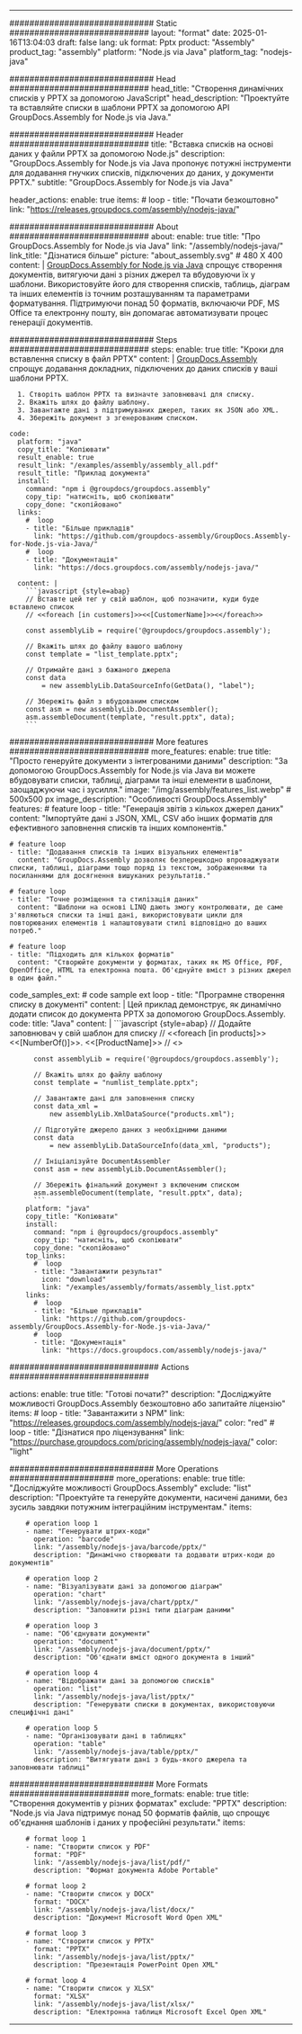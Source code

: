 



---
############################# Static ############################
layout: "format"
date:  2025-01-16T13:04:03
draft: false
lang: uk
format: Pptx
product: "Assembly"
product_tag: "assembly"
platform: "Node.js via Java"
platform_tag: "nodejs-java"

############################# Head ############################
head_title: "Створення динамічних списків у PPTX за допомогою JavaScript"
head_description: "Проектуйте та вставляйте списки в шаблони PPTX за допомогою API GroupDocs.Assembly for Node.js via Java."

############################# Header ############################
title: "Вставка списків на основі даних у файли PPTX за допомогою Node.js" 
description: "GroupDocs.Assembly for Node.js via Java пропонує потужні інструменти для додавання гнучких списків, підключених до даних, у документи PPTX."
subtitle: "GroupDocs.Assembly for Node.js via Java" 

header_actions:
  enable: true
  items:
    #  loop
    - title: "Почати безкоштовно"
      link: "https://releases.groupdocs.com/assembly/nodejs-java/"
      
############################# About ############################
about:
    enable: true
    title: "Про GroupDocs.Assembly for Node.js via Java"
    link: "/assembly/nodejs-java/"
    link_title: "Дізнатися більше"
    picture: "about_assembly.svg" # 480 X 400
    content: |
       [GroupDocs.Assembly for Node.js via Java](/assembly/nodejs-java/) спрощує створення документів, витягуючи дані з різних джерел та вбудовуючи їх у шаблони. Використовуйте його для створення списків, таблиць, діаграм та інших елементів із точним розташуванням та параметрами форматування. Підтримуючи понад 50 форматів, включаючи PDF, MS Office та електронну пошту, він допомагає автоматизувати процес генерації документів.

############################# Steps ############################
steps:
    enable: true
    title: "Кроки для вставлення списку в файл PPTX"
    content: |
      [GroupDocs.Assembly](/assembly/nodejs-java/) спрощує додавання докладних, підключених до даних списків у ваші шаблони PPTX.
      
      1. Створіть шаблон PPTX та визначте заповнювачі для списку.
      2. Вкажіть шлях до файлу шаблону.
      3. Завантажте дані з підтримуваних джерел, таких як JSON або XML.
      4. Збережіть документ з згенерованим списком.
   
    code:
      platform: "java"
      copy_title: "Копіювати"
      result_enable: true
      result_link: "/examples/assembly/assembly_all.pdf"
      result_title: "Приклад документа"
      install:
        command: "npm i @groupdocs/groupdocs.assembly"
        copy_tip: "натисніть, щоб скопіювати"
        copy_done: "скопійовано"
      links:
        #  loop
        - title: "Більше прикладів"
          link: "https://github.com/groupdocs-assembly/GroupDocs.Assembly-for-Node.js-via-Java/"
        #  loop
        - title: "Документація"
          link: "https://docs.groupdocs.com/assembly/nodejs-java/"
          
      content: |
        ```javascript {style=abap}
        // Вставте цей тег у свій шаблон, щоб позначити, куди буде вставлено список
        // <<foreach [in customers]>><<[CustomerName]>><</foreach>>
    
        const assemblyLib = require('@groupdocs/groupdocs.assembly');

        // Вкажіть шлях до файлу вашого шаблону
        const template = "list_template.pptx";

        // Отримайте дані з бажаного джерела
        const data 
            = new assemblyLib.DataSourceInfo(GetData(), "label");

        // Збережіть файл з вбудованим списком
        const asm = new assemblyLib.DocumentAssembler();
        asm.assembleDocument(template, "result.pptx", data);
        ```           

############################# More features ############################
more_features:
  enable: true
  title: "Просто генеруйте документи з інтегрованими даними"
  description: "За допомогою GroupDocs.Assembly for Node.js via Java ви можете вбудовувати списки, таблиці, діаграми та інші елементи в шаблони, заощаджуючи час і зусилля."
  image: "/img/assembly/features_list.webp" # 500x500 px
  image_description: "Особливості GroupDocs.Assembly"
  features:
    # feature loop
    - title: "Генерація звітів з кількох джерел даних"
      content: "Імпортуйте дані з JSON, XML, CSV або інших форматів для ефективного заповнення списків та інших компонентів."

    # feature loop
    - title: "Додавання списків та інших візуальних елементів"
      content: "GroupDocs.Assembly дозволяє безперешкодно впроваджувати списки, таблиці, діаграми тощо поряд із текстом, зображеннями та посиланнями для досягнення вишуканих результатів."

    # feature loop
    - title: "Точне розміщення та стилізація даних"
      content: "Шаблони на основі LINQ дають змогу контролювати, де саме з'являються списки та інші дані, використовувати цикли для повторюваних елементів і налаштовувати стилі відповідно до ваших потреб."

    # feature loop
    - title: "Підходить для кількох форматів"
      content: "Створюйте документи у форматах, таких як MS Office, PDF, OpenOffice, HTML та електронна пошта. Об'єднуйте вміст з різних джерел в один файл."
      
  code_samples_ext:
    # code sample ext loop
    - title: "Програмне створення списку в документі"
      content: |
        Цей приклад демонструє, як динамічно додати список до документа PPTX за допомогою GroupDocs.Assembly.
      code:
        title: "Java"
        content: |
          ```javascript {style=abap}
          // Додайте заповнювач у свій шаблон для списку
          // <<foreach [in products]>><<[NumberOf()]>>. <<[ProductName]>>
          // <</foreach>>
          
          const assemblyLib = require('@groupdocs/groupdocs.assembly');

          // Вкажіть шлях до файлу шаблону
          const template = "numlist_template.pptx";

          // Завантажте дані для заповнення списку
          const data_xml =
              new assemblyLib.XmlDataSource("products.xml");

          // Підготуйте джерело даних з необхідними даними
          const data 
              = new assemblyLib.DataSourceInfo(data_xml, "products");

          // Ініціалізуйте DocumentAssembler
          const asm = new assemblyLib.DocumentAssembler();

          // Збережіть фінальний документ з включеним списком
          asm.assembleDocument(template, "result.pptx", data);
          ```
        platform: "java"
        copy_title: "Копіювати"
        install:
          command: "npm i @groupdocs/groupdocs.assembly"
          copy_tip: "натисніть, щоб скопіювати"
          copy_done: "скопійовано"
        top_links:
          #  loop
          - title: "Завантажити результат"
            icon: "download"
            link: "/examples/assembly/formats/assembly_list.pptx"
        links:
          #  loop
          - title: "Більше прикладів"
            link: "https://github.com/groupdocs-assembly/GroupDocs.Assembly-for-Node.js-via-Java/"
          #  loop
          - title: "Документація"
            link: "https://docs.groupdocs.com/assembly/nodejs-java/"
            

            


############################## Actions ############################

actions:
  enable: true
  title: "Готові почати?"
  description: "Досліджуйте можливості GroupDocs.Assembly безкоштовно або запитайте ліцензію"
  items:
    #  loop
    - title: "Завантажити з NPM"
      link: "https://releases.groupdocs.com/assembly/nodejs-java/"
      color: "red"
        #  loop
    - title: "Дізнатися про ліцензування"
      link: "https://purchase.groupdocs.com/pricing/assembly/nodejs-java/"
      color: "light"


############################# More Operations #####################
more_operations:
    enable: true
    title: "Досліджуйте можливості GroupDocs.Assembly"
    exclude: "list"
    description: "Проектуйте та генеруйте документи, насичені даними, без зусиль завдяки потужним інтеграційним інструментам."
    items: 
          
        # operation loop 1
        - name: "Генерувати штрих-коди"
          operation: "barcode"
          link: "/assembly/nodejs-java/barcode/pptx/"
          description: "Динамічно створювати та додавати штрих-коди до документів"

        # operation loop 2
        - name: "Візуалізувати дані за допомогою діаграм"
          operation: "chart"
          link: "/assembly/nodejs-java/chart/pptx/"
          description: "Заповнити різні типи діаграм даними"

        # operation loop 3
        - name: "Об'єднувати документи"
          operation: "document"
          link: "/assembly/nodejs-java/document/pptx/"
          description: "Об'єднати вміст одного документа в інший"

        # operation loop 4
        - name: "Відображати дані за допомогою списків"
          operation: "list"
          link: "/assembly/nodejs-java/list/pptx/"
          description: "Генерувати списки в документах, використовуючи специфічні дані"

        # operation loop 5
        - name: "Організовувати дані в таблицях"
          operation: "table"
          link: "/assembly/nodejs-java/table/pptx/"
          description: "Витягувати дані з будь-якого джерела та заповнювати таблиці"
         
          
############################# More Formats ########################
more_formats:
    enable: true
    title: "Створення документів у різних форматах"
    exclude: "PPTX"
    description: "Node.js via Java підтримує понад 50 форматів файлів, що спрощує об'єднання шаблонів і даних у професійні результати."
    items: 
          
        # format loop 1
        - name: "Створити список у PDF"
          format: "PDF"
          link: "/assembly/nodejs-java/list/pdf/"
          description: "Формат документа Adobe Portable"
          
        # format loop 2
        - name: "Створити список у DOCX"
          format: "DOCX"
          link: "/assembly/nodejs-java/list/docx/"
          description: "Документ Microsoft Word Open XML"
          
        # format loop 3
        - name: "Створити список у PPTX"
          format: "PPTX"
          link: "/assembly/nodejs-java/list/pptx/"
          description: "Презентація PowerPoint Open XML"
          
        # format loop 4
        - name: "Створити список у XLSX"
          format: "XLSX"
          link: "/assembly/nodejs-java/list/xlsx/"
          description: "Електронна таблиця Microsoft Excel Open XML"


          

---